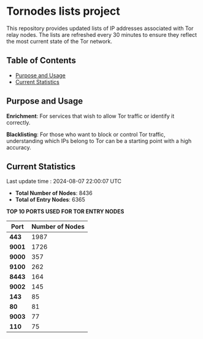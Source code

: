 # Tornodes lists project

This repository provides updated lists of IP addresses associated with Tor relay nodes. The lists are refreshed every 30 minutes to ensure they reflect the most current state of the Tor network.

## Table of Contents

- [Purpose and Usage](#purpose-and-usage)
- [Current Statistics](#current-statistics)


## Purpose and Usage

**Enrichment**: For services that wish to allow Tor traffic or identify it correctly.

**Blacklisting**: For those who want to block or control Tor traffic, understanding which IPs belong to Tor can be a starting point with a high accuracy.

## Current Statistics

Last update time : 2024-08-07 22:00:07 UTC

- **Total Number of Nodes**: 8436
- **Total of Entry Nodes**: 6365

**TOP 10 PORTS USED FOR TOR ENTRY NODES**

| **Port** | **Number of Nodes** |
|------|-----------------|
| **443**   | 1987  |
| **9001**   | 1726  |
| **9000**   | 357  |
| **9100**   | 262  |
| **8443**   | 164  |
| **9002**   | 145  |
| **143**   | 85  |
| **80**   | 81  |
| **9003**   | 77  |
| **110**   | 75  |

